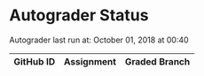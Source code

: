 # Autograder Status
Autograder last run at: October 01, 2018 at 00:40

| GitHub ID | Assignment | Graded Branch |
|-----------|------------|---------------|
